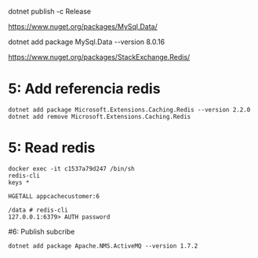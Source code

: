 dotnet publish -c Release

https://www.nuget.org/packages/MySql.Data/

dotnet add package MySql.Data --version 8.0.16


https://www.nuget.org/packages/StackExchange.Redis/





# 5: Add referencia redis
```
dotnet add package Microsoft.Extensions.Caching.Redis --version 2.2.0
dotnet add remove Microsoft.Extensions.Caching.Redis
```


# 5: Read redis
```
docker exec -it c1537a79d247 /bin/sh
redis-cli
keys *

HGETALL appcachecustomer:6
```

```
/data # redis-cli
127.0.0.1:6379> AUTH password
```





#6: Publish subcribe
```
dotnet add package Apache.NMS.ActiveMQ --version 1.7.2
```